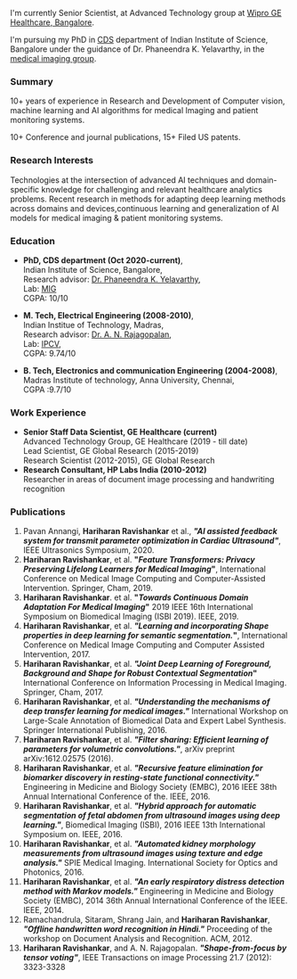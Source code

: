 
I'm currently Senior Scientist, at Advanced Technology group at [Wipro GE Healthcare, Bangalore](https://www.gehealthcare.in/).

I'm  pursuing my PhD in [CDS](https://cds.iisc.ac.in/) department of Indian Institute of Science, Bangalore under the guidance of Dr. Phaneendra K. Yelavarthy, in the [medical imaging group](http://cds.iisc.ac.in/faculty/phani/MIG/index.html#:~:text=Medical%20Imaging%20Group%20(MIG)%20is,medical%20image%20computing%20and%20analysis.).
### Summary

10+ years of experience in Research and Development of Computer vision, machine 
learning and AI algorithms for medical Imaging and patient monitoring systems. 

10+ Conference and journal publications, 15+ Filed US patents. 

### Research Interests

Technologies at the intersection of advanced AI techniques and domain-specific 
knowledge for challenging and relevant healthcare analytics problems. Recent research in 
methods for adapting deep learning methods across domains and devices,continuous learning and generalization of AI models for medical imaging & patient monitoring systems.


### Education
- **PhD, CDS department (Oct 2020-current)**, <br/> Indian Institute of Science, Bangalore, <br/> Research advisor: [Dr. Phaneendra K. Yelavarthy](http://cds.iisc.ac.in/faculty/yalavarthy/), <br/> Lab: [MIG](http://cds.iisc.ac.in/faculty/phani/MIG/index.html#:~:text=Medical%20Imaging%20Group%20(MIG)%20is,medical%20image%20computing%20and%20analysis.)  <br/>CGPA: 10/10 
    
- **M. Tech, Electrical Engineering (2008-2010)**,<br/> Indian Institue of Technology, Madras,  <br/> Research advisor: [Dr. A. N. Rajagopalan](https://www.ee.iitm.ac.in/~raju/), <br> Lab: [IPCV](http://www.ee.iitm.ac.in/ipcvlab/),<br/> CGPA: 9.74/10
    
- **B. Tech, Electronics and communication Engineering (2004-2008)**, <br/>Madras Institute of technology, Anna University, Chennai, <br/>CGPA :9.7/10 

### Work Experience

- **Senior Staff Data Scientist, GE Healthcare (current)** <br/> Advanced Technology Group, GE Healthcare (2019 - till date) <br/>Lead Scientist, GE Global Research (2015-2019) <br/> Research Scientist (2012-2015), GE Global Research
- **Research Consultant, HP Labs India (2010-2012)** <br/> Researcher in areas of document image processing and handwriting recognition

### Publications
1. Pavan Annangi, **Hariharan Ravishankar** et al., **_"AI assisted feedback system for transmit parameter 
optimization in Cardiac Ultrasound"_**, IEEE Ultrasonics Symposium, 2020.
2. **Hariharan Ravishankar**, et al. **"_Feature Transformers: Privacy Preserving Lifelong Learners for 
Medical Imaging_"**, International Conference on Medical Image Computing and Computer-Assisted 
Intervention. Springer, Cham, 2019. 
3. **Hariharan Ravishankar**. et al. **"_Towards Continuous Domain Adaptation For Medical Imaging_"** 
2019 IEEE 16th International Symposium on Biomedical Imaging (ISBI 2019). IEEE, 2019. 
4. **Hariharan Ravishankar**, et al. **_"Learning and incorporating Shape properties in deep learning for 
semantic segmentation._"**, International Conference on Medical Image Computing and Computer 
Assisted Intervention, 2017.
5. **Hariharan Ravishankar**, et al. **_"Joint Deep Learning of Foreground, Background and Shape for 
Robust Contextual Segmentation_"** International Conference on Information Processing in Medical 
Imaging. Springer, Cham, 2017. 
6. **Hariharan Ravishankar**, et al. **_"Understanding the mechanisms of deep transfer learning for 
medical images."_** International Workshop on Large-Scale Annotation of Biomedical Data and Expert 
Label Synthesis. Springer International Publishing, 2016. 
7. **Hariharan Ravishankar**, et al. **_"Filter sharing: Efficient learning of parameters for volumetric 
convolutions."_**, arXiv preprint arXiv:1612.02575 (2016). 
8. **Hariharan Ravishankar**, et al. **_"Recursive feature elimination for biomarker discovery in resting-state functional connectivity."_** Engineering in Medicine and Biology Society (EMBC), 2016 IEEE 38th Annual International Conference of the. IEEE, 2016. 
9. **Hariharan Ravishankar**, et al. **_"Hybrid approach for automatic segmentation of fetal abdomen 
from ultrasound images using deep learning."_**, Biomedical Imaging (ISBI), 2016 IEEE 13th International 
Symposium on. IEEE, 2016. 
10. **Hariharan Ravishankar**, et al. **_"Automated kidney morphology measurements from ultrasound 
images using texture and edge analysis."_** SPIE Medical Imaging. International Society for Optics and 
Photonics, 2016. 
11. **Hariharan Ravishankar**, et al. **_"An early respiratory distress detection method with Markov 
models."_** Engineering in Medicine and Biology Society (EMBC), 2014 36th Annual International 
Conference of the IEEE. IEEE, 2014. 
12. Ramachandrula, Sitaram, Shrang Jain, and **Hariharan Ravishankar**, **_"Offline handwritten word 
recognition in Hindi."_** Proceeding of the workshop on Document Analysis and Recognition. ACM, 2012. 
13. **Hariharan Ravishankar**, and A. N. Rajagopalan. **_"Shape-from-focus by tensor voting"_**, IEEE Transactions on image Processing 21.7 (2012): 3323-3328
